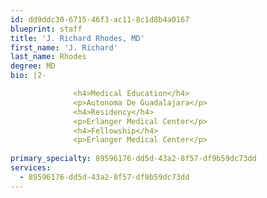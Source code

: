 ```yaml
---
id: dd9ddc30-6715-46f3-ac11-8c1d8b4a0167
blueprint: staff
title: 'J. Richard Rhodes, MD'
first_name: 'J. Richard'
last_name: Rhodes
degree: MD
bio: |2-

              <h4>Medical Education</h4>
              <p>Autonoma De Guadalajara</p>
              <h4>Residency</h4>
              <p>Erlanger Medical Center</p>
              <h4>Fellowship</h4>
              <p>Erlanger Medical Center</p>
          
primary_specialty: 89596176-dd5d-43a2-8f57-df9b59dc73dd
services:
  - 89596176-dd5d-43a2-8f57-df9b59dc73dd
---
```

